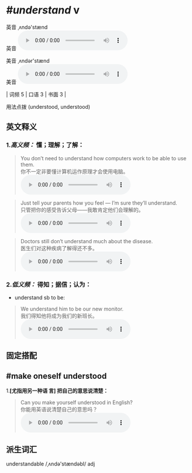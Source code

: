 # ***\#understand*** v
英音 ˌʌndə'stænd  
英音
<audio src="./media/understand-B.aac" controls="controls"></audio>

美音 ˌʌndər'stænd  
美音
<audio src="./media/understand.aac" controls="controls"></audio>



| 词频 5 | 口语 3 | 书面 3 |  

用法点拨  (understood, understood)

英文释义
---
### 1.*高义频：* **懂；理解；了解：**  

 > You don’t need to understand how computers work to be able to use them.   
 > 你不一定非要懂计算机运作原理才会使用电脑。    
<audio src="./media/understand-3.aac" controls="controls"></audio>

 > Just tell your parents how you feel — I’m sure they’ll understand.   
 > 只管把你的感受告诉父母——我敢肯定他们会理解的。    
<audio src="./media/understand-4.aac" controls="controls"></audio>

 > Doctors still don’t understand much about the disease.   
 > 医生们对这种疾病了解得还不多。    
<audio src="./media/understand-1.aac" controls="controls"></audio>

### 2.*低义频：* **得知；据信；认为：**  

- understand sb to be:

 > We understand him to be our new monitor.   
 > 我们得知他将成为我们的新班长。    
<audio src="./media/understand-5.aac" controls="controls"></audio>


固定搭配
---
## \#make oneself understood 
1.**[尤指用另一种语 言] 把自己的意思说清楚：**  

 > Can you make yourself understood in English?  
 > 你能用英语说清楚自己的意思吗？    
<audio src="./media/understand-6.aac" controls="controls"></audio>


派生词汇
---
understandable /ˌʌndə'stændəbl/ adj   

